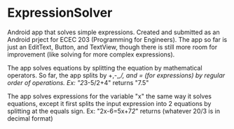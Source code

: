 ExpressionSolver
================

Android app that solves simple expressions. Created and submitted as an Android prject for ECEC 203 (Programming for Engineers). The app so far is just an EditText, Button, and TextView, though there is still more room for improvement (like solving for more complex expressions).

The app solves equations by splitting the equation by mathematical operators. So far, the app splits by +,-,*,/, and = (for expressions) by regular order of operations.
Ex: "2*3-5/2+4" returns "7.5"

The app solves expressions for the variable "x" the same way it solves equations, except it first splits the input expression into 2 equations by splitting at the equals sign.
Ex: "2x-6=5x+7*2*" returns (whatever 20/3 is in decimal format)

